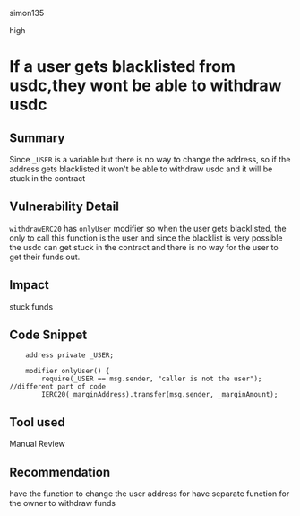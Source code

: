 simon135

high

# If a user gets blacklisted from usdc,they wont be able to withdraw usdc

## Summary
Since `_USER` is a variable but there is no way to  change the address, so if the address gets blacklisted it won't be able to withdraw usdc and it will be stuck in the contract 
## Vulnerability Detail
`withdrawERC20` has `onlyUser` modifier so when the user gets blacklisted, the only to call this function is the user and since the blacklist is very possible the usdc can get stuck in the contract and there is no way for the user to get their funds out.
## Impact
stuck funds 
## Code Snippet
```solidity
    address private _USER;

    modifier onlyUser() {
        require(_USER == msg.sender, "caller is not the user");
//different part of code
        IERC20(_marginAddress).transfer(msg.sender, _marginAmount);
```
## Tool used

Manual Review

## Recommendation
have the function to change the user address
for have  separate function for the owner to withdraw funds